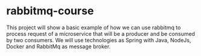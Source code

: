 # rabbitmq-course
This project will show a basic example of how we can use rabbitmq to process request of a microservice that will be a producer and be consumed by two consumers. We will use technologies as Spring with Java, NodeJs, Docker and RabbitMq as message broker.
